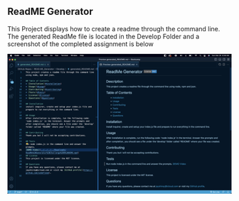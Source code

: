 ## ReadME Generator

This Project displays how to create a readme through the command line. The generated ReadMe file is located in the Develop Folder and a screenshot of the completed assignment is below

![](images/Screen%20Shot%202023-03-26%20at%208.36.49%20AM.png)